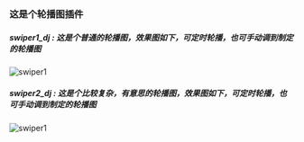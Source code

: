 ### 这是个轮播图插件
##### swiper1_dj : 这是个普通的轮播图，效果图如下，可定时轮播，也可手动调到制定的轮播图
![swiper1](https://github.com/tobealeader/work/blob/master/swiper/swiper1.png)

##### swiper2_dj : 这是个比较复杂，有意思的轮播图，效果图如下，可定时轮播，也可手动调到制定的轮播图
![swiper1](https://github.com/tobealeader/work/blob/master/swiper/swiper2.png)
